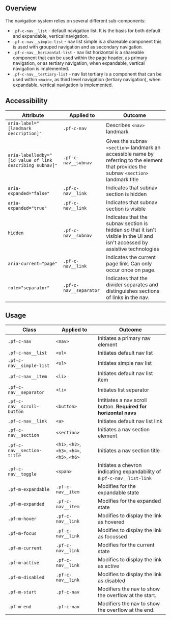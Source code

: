 ## Overview

The navigation system relies on several different sub-components: 

* `.pf-c-nav__list` - default navigation list. It is the basis for both default and expandable, vertical navigation.
* `.pf-c-nav__simple-list` - nav list simple is a shareable component this is used with grouped navigation and as secondary navigation.
* `.pf-c-nav__horizontal-list` - nav list horizontal is a shareable component that can be used within the page header, as primary navigation, or as tertiary navigation, when expandable, vertical navigation is implemented.
* `.pf-c-nav__tertiary-list` - nav list tertiary is a component that can be used within `<main>`, as third level navigation (tertiary navigation), when expandable, vertical navigation is implemented.

## Accessibility

| Attribute | Applied to | Outcome |
| -- | -- | -- |
| `aria-label="[landmark description]"` | `.pf-c-nav` |  Describes `<nav>` landmark |
| `aria-labelledby="[id value of link describing subnav]"` | `.pf-c-nav__subnav` |  Gives the subnav `<section>` landmark an accessible name by referring to the element that provides the subnav `<section>` landmark title |
| `aria-expanded="false"` | `.pf-c-nav__link` |  Indicates that subnav section is hidden |
| `aria-expanded="true"` | `.pf-c-nav__link` |  Indicates that subnav section is visible |
| `hidden` | `.pf-c-nav__subnav` |  Indicates that the subnav section is hidden so that it isn't visible in the UI and isn't accessed by assistive technologies |
| `aria-current="page"` | `.pf-c-nav__link` |  Indicates the current page link. Can only occur once on page. |
| `role="separator"` | `.pf-c-nav__separator` |  Indicates that the divider separates and distinguishes sections of links in the nav. |


## Usage

| Class | Applied to | Outcome |
| -- | -- | -- |
| `.pf-c-nav` | `<nav>` | Initiates a primary nav element |
| `.pf-c-nav__list` | `<ul>` | Initiates default nav list |
| `.pf-c-nav__simple-list` | `<ul>` | Initiates simple nav list |
| `.pf-c-nav__item` | `<li>` | Initiates default nav list item |
| `.pf-c-nav__separator` | `<li>` | Initiates list separator |
| `.pf-c-nav__scroll-button` | `<button>` | Intitiates a nav scroll button. **Required for horizontal navs** |
| `.pf-c-nav__link` | `<a>` | Initiates default nav list link |
| `.pf-c-nav__section` | `<section>` | Initiates a nav section element |
| `.pf-c-nav__section-title` | `<h1>`, `<h2>`, `<h3>`, `<h4>`, `<h5>`, `<h6>` | Initiates a nav section title |
| `.pf-c-nav__toggle` | `<span>` | Initiates a chevron indicating expandability of a `pf-c-nav__list-link` |
| `.pf-m-expandable` | `.pf-c-nav__item` | Modifies for the expandable state |
| `.pf-m-expanded` | `.pf-c-nav__item` | Modifies for the expanded state |
| `.pf-m-hover` | `.pf-c-nav__link` | Modifies to display the link as hovered |
| `.pf-m-focus` | `.pf-c-nav__link` | Modifies to display the link as focussed |
| `.pf-m-current` | `.pf-c-nav__link` | Modifies for the current state |
| `.pf-m-active` | `.pf-c-nav__link` | Modifies to display the link as active |
| `.pf-m-disabled` | `.pf-c-nav__link` | Modifies to display the link as disabled |
| `.pf-m-start` | `.pf-c-nav` | Modifiers the nav to show the overflow at the start. |
| `.pf-m-end` | `.pf-c-nav` | Modifiers the nav to show the overflow at the end. |
